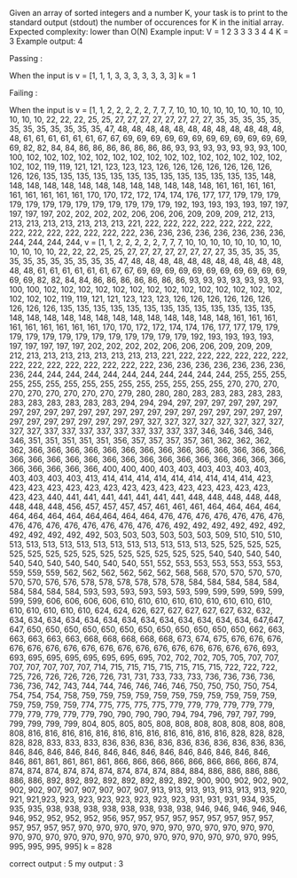 Given an array of sorted integers and a number K, your task is to print to the standard output (stdout) the number of occurences for K in the initial array.
Expected complexity: lower than O(N)
Example input:
V = 1 2 3 3 3 3 4 4
K = 3
Example output:
4


Passing :

When the input is
v = [1, 1, 1, 3, 3, 3, 3, 3, 3, 3]
k = 1

Failing :

When the input is
v = [1, 1, 2, 2, 2, 2, 2, 7, 7, 7, 10, 10, 10, 10, 10, 10, 10, 10, 10, 10, 10, 10, 22, 22, 22, 25, 25, 27, 27, 27, 27, 27, 27, 27, 27, 35, 35, 35, 35, 35, 35, 35, 35, 35, 35, 35, 35, 47, 48, 48, 48, 48, 48, 48, 48, 48, 48, 48, 48, 48, 48, 61, 61, 61, 61, 61, 61, 67, 67, 69, 69, 69, 69, 69, 69, 69, 69, 69, 69, 69, 69, 69, 82, 82, 84, 84, 86, 86, 86, 86, 86, 86, 86, 93, 93, 93, 93, 93, 93, 93, 100, 100, 102, 102, 102, 102, 102, 102, 102, 102, 102, 102, 102, 102, 102, 102, 102, 102, 102, 119, 119, 121, 121, 123, 123, 123, 126, 126, 126, 126, 126, 126, 126, 126, 126, 135, 135, 135, 135, 135, 135, 135, 135, 135, 135, 135, 135, 135, 148, 148, 148, 148, 148, 148, 148, 148, 148, 148, 148, 148, 148, 161, 161, 161, 161, 161, 161, 161, 161, 161, 170, 170, 172, 172, 174, 174, 176, 177, 177, 179, 179, 179, 179, 179, 179, 179, 179, 179, 179, 179, 179, 179, 192, 193, 193, 193, 193, 197, 197, 197, 197, 197, 202, 202, 202, 202, 206, 206, 206, 209, 209, 209, 212, 213, 213, 213, 213, 213, 213, 213, 213, 221, 222, 222, 222, 222, 222, 222, 222, 222, 222, 222, 222, 222, 222, 222, 236, 236, 236, 236, 236, 236, 236, 236, 244, 244, 244, 244, v = [1, 1, 2, 2, 2, 2, 2, 7, 7, 7, 10, 10, 10, 10, 10, 10, 10, 10, 10, 10, 10, 10, 22, 22, 22, 25, 25, 27, 27, 27, 27, 27, 27, 27, 27, 35, 35, 35, 35, 35, 35, 35, 35, 35, 35, 35, 35, 47, 48, 48, 48, 48, 48, 48, 48, 48, 48, 48, 48, 48, 48, 61, 61, 61, 61, 61, 61, 67, 67, 69, 69, 69, 69, 69, 69, 69, 69, 69, 69, 69, 69, 69, 82, 82, 84, 84, 86, 86, 86, 86, 86, 86, 86, 93, 93, 93, 93, 93, 93, 93, 100, 100, 102, 102, 102, 102, 102, 102, 102, 102, 102, 102, 102, 102, 102, 102, 102, 102, 102, 119, 119, 121, 121, 123, 123, 123, 126, 126, 126, 126, 126, 126, 126, 126, 126, 135, 135, 135, 135, 135, 135, 135, 135, 135, 135, 135, 135, 135, 148, 148, 148, 148, 148, 148, 148, 148, 148, 148, 148, 148, 148, 161, 161, 161, 161, 161, 161, 161, 161, 161, 170, 170, 172, 172, 174, 174, 176, 177, 177, 179, 179, 179, 179, 179, 179, 179, 179, 179, 179, 179, 179, 179, 192, 193, 193, 193, 193, 197, 197, 197, 197, 197, 202, 202, 202, 202, 206, 206, 206, 209, 209, 209, 212, 213, 213, 213, 213, 213, 213, 213, 213, 221, 222, 222, 222, 222, 222, 222, 222, 222, 222, 222, 222, 222, 222, 222, 236, 236, 236, 236, 236, 236, 236, 236, 244, 244, 244, 244, 244, 244, 244, 244, 244, 244, 244, 255, 255, 255, 255, 255, 255, 255, 255, 255, 255, 255, 255, 255, 255, 255, 270, 270, 270, 270, 270, 270, 270, 270, 270, 279, 280, 280, 280, 283, 283, 283, 283, 283, 283, 283, 283, 283, 283, 283, 294, 294, 294, 297, 297, 297, 297, 297, 297, 297, 297, 297, 297, 297, 297, 297, 297, 297, 297, 297, 297, 297, 297, 297, 297, 297, 297, 297, 297, 297, 297, 297, 297, 327, 327, 327, 327, 327, 327, 327, 327, 327, 327, 337, 337, 337, 337, 337, 337, 337, 337, 337, 346, 346, 346, 346, 346, 351, 351, 351, 351, 351, 356, 357, 357, 357, 357, 361, 362, 362, 362, 362, 366, 366, 366, 366, 366, 366, 366, 366, 366, 366, 366, 366, 366, 366, 366, 366, 366, 366, 366, 366, 366, 366, 366, 366, 366, 366, 366, 366, 366, 366, 366, 366, 366, 366, 400, 400, 400, 403, 403, 403, 403, 403, 403, 403, 403, 403, 403, 413, 414, 414, 414, 414, 414, 414, 414, 414, 414, 423, 423, 423, 423, 423, 423, 423, 423, 423, 423, 423, 423, 423, 423, 423, 423, 423, 440, 441, 441, 441, 441, 441, 441, 441, 448, 448, 448, 448, 448, 448, 448, 448, 456, 457, 457, 457, 457, 461, 461, 461, 464, 464, 464, 464, 464, 464, 464, 464, 464,464, 464, 464, 476, 476, 476, 476, 476, 476, 476, 476, 476, 476, 476, 476, 476, 476, 476, 476, 492, 492, 492, 492, 492, 492, 492, 492, 492, 492, 492, 503, 503, 503, 503, 503, 503, 509, 510, 510, 510, 513, 513, 513, 513, 513, 513, 513, 513, 513, 513, 513, 513, 525, 525, 525, 525, 525, 525, 525, 525, 525, 525, 525, 525, 525, 525, 525, 540, 540, 540, 540, 540, 540, 540, 540, 540, 540, 540, 551, 552, 553, 553, 553, 553, 553, 553, 559, 559, 559, 562, 562, 562, 562, 562, 562, 568, 568, 570, 570, 570, 570, 570, 570, 576, 576, 578, 578, 578, 578, 578, 578, 584, 584, 584, 584, 584, 584, 584, 584, 584, 593, 593, 593, 593, 593, 593, 599, 599, 599, 599, 599, 599, 599, 606, 606, 606, 606, 610, 610, 610, 610, 610, 610, 610, 610, 610, 610, 610, 610, 610, 610, 624, 624, 626, 627, 627, 627, 627, 627, 632, 632, 634, 634, 634, 634, 634, 634, 634, 634, 634, 634, 634, 634, 634, 647,647, 647, 650, 650, 650, 650, 650, 650, 650, 650, 650, 650, 650, 650, 662, 663, 663, 663, 663, 663, 668, 668, 668, 668, 668, 673, 674, 675, 676, 676, 676, 676, 676, 676, 676, 676, 676, 676, 676, 676, 676, 676, 676, 676, 676, 693, 693, 695, 695, 695, 695, 695, 695, 695, 702, 702, 702, 705, 705, 707, 707, 707, 707, 707, 707, 707, 714, 715, 715, 715, 715, 715, 715, 715, 722, 722, 722, 725, 726, 726, 726, 726, 726, 731, 731, 733, 733, 733, 736, 736, 736, 736, 736, 736, 742, 743, 744, 744, 746, 746, 746, 746, 750, 750, 750, 750, 754, 754, 754, 754, 758, 759, 759, 759, 759, 759, 759, 759, 759, 759, 759, 759, 759, 759, 759, 759, 774, 775, 775, 775, 775, 779, 779, 779, 779, 779, 779, 779, 779, 779, 779, 779, 790, 790, 790, 790, 794, 794, 796, 797, 797, 799, 799, 799, 799, 799, 804, 805, 805, 805, 808, 808, 808, 808, 808, 808, 808, 808, 816, 816, 816, 816, 816, 816, 816, 816, 816, 816, 816, 816, 828, 828, 828, 828, 828, 833, 833, 833, 836, 836, 836, 836, 836, 836, 836, 836, 836, 836, 846, 846, 846, 846, 846, 846, 846, 846, 846, 846, 846, 846, 846, 846, 846, 861, 861, 861, 861, 861, 866, 866, 866, 866, 866, 866, 866, 866, 874, 874, 874, 874, 874, 874, 874, 874, 874, 874, 884, 884, 886, 886, 886, 886, 886, 886, 892, 892, 892, 892, 892, 892, 892, 892, 900, 900, 902, 902, 902, 902, 902, 907, 907, 907, 907, 907, 907, 913, 913, 913, 913, 913, 913, 913, 920, 921, 921,923, 923, 923, 923, 923, 923, 923, 923, 931, 931, 931, 934, 935, 935, 935, 938, 938, 938, 938, 938, 938, 938, 938, 946, 946, 946, 946, 946, 946, 952, 952, 952, 952, 956, 957, 957, 957, 957, 957, 957, 957, 957, 957, 957, 957, 957, 957, 970, 970, 970, 970, 970, 970, 970, 970, 970, 970, 970, 970, 970, 970, 970, 970, 970, 970, 970, 970, 970, 970, 970, 970, 970, 995, 995, 995, 995, 995]
k = 828

correct output : 5
my output : 3
